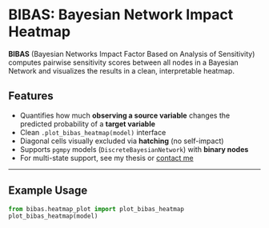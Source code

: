 # BIBAS: Bayesian Network Impact Heatmap

**BIBAS** (Bayesian Networks Impact Factor Based on Analysis of Sensitivity) computes pairwise sensitivity scores between all nodes in a Bayesian Network and visualizes the results in a clean, interpretable heatmap.

## Features

- Quantifies how much **observing a source variable** changes the predicted probability of a **target variable**
- Clean `.plot_bibas_heatmap(model)` interface
- Diagonal cells visually excluded via **hatching** (no self-impact)
- Supports `pgmpy` models (`DiscreteBayesianNetwork`) with **binary nodes**
- For multi-state support, see my thesis or [contact me](mailto:giladmatat@gmail.com)

---

## Example Usage

```python
from bibas.heatmap_plot import plot_bibas_heatmap
plot_bibas_heatmap(model)